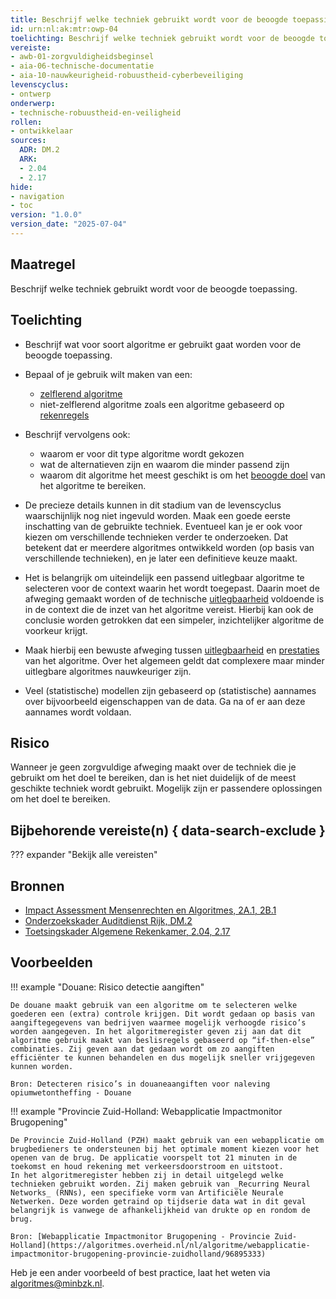 ```yaml
---
title: Beschrijf welke techniek gebruikt wordt voor de beoogde toepassing
id: urn:nl:ak:mtr:owp-04
toelichting: Beschrijf welke techniek gebruikt wordt voor de beoogde toepassing.
vereiste:
- awb-01-zorgvuldigheidsbeginsel
- aia-06-technische-documentatie
- aia-10-nauwkeurigheid-robuustheid-cyberbeveiliging
levenscyclus:
- ontwerp
onderwerp:
- technische-robuustheid-en-veiligheid
rollen:
- ontwikkelaar
sources:
  ADR: DM.2
  ARK:
  - 2.04
  - 2.17
hide:
- navigation
- toc
version: "1.0.0"
version_date: "2025-07-04"
---
```


<!-- tags -->

## Maatregel
Beschrijf welke techniek gebruikt wordt voor de beoogde toepassing.

## Toelichting
- Beschrijf wat voor soort algoritme er gebruikt gaat worden voor de beoogde toepassing.
- Bepaal of je gebruik wilt maken van een:

    - [zelflerend algoritme](../../soorten-algoritmes-en-ai/wat-is-een-algoritme.md#zelflerende-algoritmes)
    - niet-zelflerend algoritme zoals een algoritme gebaseerd op [rekenregels](../../soorten-algoritmes-en-ai/wat-is-een-algoritme.md#rekenregels)

- Beschrijf vervolgens ook:

    - waarom er voor dit type algoritme wordt gekozen
    - wat de alternatieven zijn en waarom die minder passend zijn
    - waarom dit algoritme het meest geschikt is om het [beoogde doel](1-pba-02-formuleren-doelstelling.md) van het algoritme te bereiken.

- De precieze details kunnen in dit stadium van de levenscyclus waarschijnlijk nog niet ingevuld worden. Maak een goede eerste inschatting van de gebruikte techniek. Eventueel kan je er ook voor kiezen om verschillende technieken verder te onderzoeken. Dat betekent dat er meerdere algoritmes ontwikkeld worden (op basis van verschillende technieken), en je later een definitieve keuze maakt.

- Het is belangrijk om uiteindelijk een passend uitlegbaar algoritme te selecteren voor de context waarin het wordt toegepast. Daarin moet de afweging gemaakt worden of de technische [uitlegbaarheid](2-owp-32-toepassen-uitlegbaarheidstechnieken.md) voldoende is in de context die de inzet van het algoritme vereist. Hierbij kan ook de conclusie worden getrokken dat een simpeler, inzichtelijker algoritme de voorkeur krijgt.

- Maak hierbij een bewuste afweging tussen [uitlegbaarheid](2-owp-32-toepassen-uitlegbaarheidstechnieken.md) en [prestaties](5-ver-02-evalueer-nauwkeurigheid.md) van het algoritme. Over het algemeen geldt dat complexere maar minder uitlegbare algoritmes nauwkeuriger zijn.

- Veel (statistische) modellen zijn gebaseerd op (statistische) aannames over bijvoorbeeld eigenschappen van de data. Ga na of er aan deze aannames wordt voldaan.

## Risico
Wanneer je geen zorgvuldige afweging maakt over de techniek die je gebruikt om het doel te bereiken, dan is het niet duidelijk of de meest geschikte techniek wordt gebruikt. Mogelijk zijn er passendere oplossingen om het doel te bereiken.

## Bijbehorende vereiste(n) { data-search-exclude }
??? expander "Bekijk alle vereisten"
    <!-- list_vereisten_on_maatregelen_page -->

## Bronnen
- [Impact Assessment Mensenrechten en Algoritmes, 2A.1, 2B.1](../hulpmiddelen/IAMA.md)
- [Onderzoekskader Auditdienst Rijk, DM.2](https://www.rijksoverheid.nl/documenten/rapporten/2023/07/11/onderzoekskader-algoritmes-adr-2023)
- [Toetsingskader Algemene Rekenkamer, 2.04, 2.17](https://www.rekenkamer.nl/onderwerpen/algoritmes/documenten/publicaties/2024/05/15/het-toetsingskader-aan-de-slag)

## Voorbeelden

!!! example "Douane: Risico detectie aangiften"

 	De douane maakt gebruik van een algoritme om te selecteren welke goederen een (extra) controle krijgen. Dit wordt gedaan op basis van aangiftegegevens van bedrijven waarmee mogelijk verhoogde risico’s worden aangegeven. In het algoritmeregister geven zij aan dat dit algoritme gebruik maakt van beslisregels gebaseerd op “if-then-else” combinaties. Zij geven aan dat gedaan wordt om zo aangiften efficiënter te kunnen behandelen en dus mogelijk sneller vrijgegeven kunnen worden.

 	Bron: Detecteren risico’s in douaneaangiften voor naleving opiumwetontheffing - Douane


!!! example "Provincie Zuid-Holland: Webapplicatie Impactmonitor Brugopening"

	De Provincie Zuid-Holland (PZH) maakt gebruik van een webapplicatie om brugbedieners te ondersteunen bij het optimale moment kiezen voor het openen van de brug. De applicatie voorspelt tot 21 minuten in de toekomst en houd rekening met verkeersdoorstroom en uitstoot.
	In het algoritmeregister hebben zij in detail uitgelegd welke technieken gebruikt worden. Zij maken gebruik van _Recurring Neural Networks_ (RNNs), een specifieke vorm van Artificiële Neurale Netwerken. Deze worden getraind op tijdserie data wat in dit geval belangrijk is vanwege de afhankelijkheid van drukte op en rondom de brug.

	Bron: [Webapplicatie Impactmonitor Brugopening - Provincie Zuid-Holland](https://algoritmes.overheid.nl/nl/algoritme/webapplicatie-impactmonitor-brugopening-provincie-zuidholland/96895333)

Heb je een ander voorbeeld of best practice, laat het weten via [algoritmes@minbzk.nl](mailto:algoritmes@minbzk.nl).
